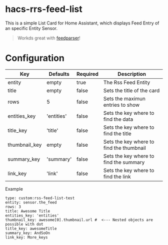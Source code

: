 # hacs-rrs-feed-list

This is a simple List Card for Home Assistant, which displays Feed Entry of an specific Entity Sensor.

> Workds great with [feedparser](https://github.com/custom-components/feedparser)!

# Configuration

| Key | Defaults |Required | Description |
|-----|----------|---------|-------------|
| entity | empty | true | The Rss Feed Entity |
| title | empty | false | Sets the title of the card |
| rows | 5 | false | Sets the maximun entries to show |
| entities_key | 'entities' | false | Sets the key where to find the data |
| title_key | 'title' | false | Sets the key where to find the title |
| thumbnail_key | empty | false | Sets the key where to find the thumbnail |
| summary_key | 'summary' | false | Sets the key where to find the summary |
| link_key | 'link' | false | Sets the key where to find the link |


Example
```
type: custom:rss-feed-list-test
entity: sensor.the_feed
rows: 3
title: Awesome Title
entities_key: 'entities'
thumbnail_key: awesome[0].thumbnail.url #  <--- Nested objects are possible with dot
title_key: awesomeTitle
summary_key: AndSoOn
link_key: More_keys
```